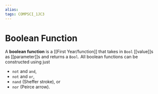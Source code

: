 ```yaml
---
alias:
tags: COMPSCI_1JC3
---
```

# Boolean Function
A **boolean function** is a [[First Year/function]] that takes in `Bool` [[value]]s as [[parameter]]s and returns a `Bool`. All boolean functions can be constructed using just
- `not` and `and`,
- `not` and `or`,
- `nand` (Sheffer stroke), or
- `nor` (Peirce arrow).